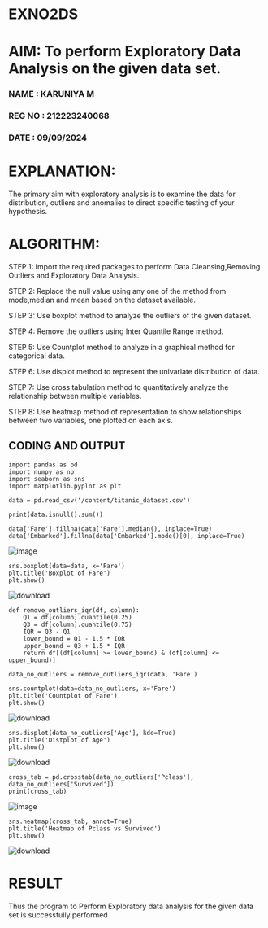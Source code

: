 # EXNO2DS
# AIM: To perform Exploratory Data Analysis on the given data set.
### NAME : KARUNIYA M
### REG NO : 212223240068
### DATE : 09/09/2024
# EXPLANATION:
  The primary aim with exploratory analysis is to examine the data for distribution, outliers and anomalies to direct specific testing of your hypothesis.
  
# ALGORITHM:
STEP 1: Import the required packages to perform Data Cleansing,Removing Outliers and Exploratory Data Analysis.

STEP 2: Replace the null value using any one of the method from mode,median and mean based on the dataset available.

STEP 3: Use boxplot method to analyze the outliers of the given dataset.

STEP 4: Remove the outliers using Inter Quantile Range method.

STEP 5: Use Countplot method to analyze in a graphical method for categorical data.

STEP 6: Use displot method to represent the univariate distribution of data.

STEP 7: Use cross tabulation method to quantitatively analyze the relationship between multiple variables.

STEP 8: Use heatmap method of representation to show relationships between two variables, one plotted on each axis.

## CODING AND OUTPUT
```
import pandas as pd
import numpy as np
import seaborn as sns
import matplotlib.pyplot as plt

data = pd.read_csv('/content/titanic_dataset.csv')

print(data.isnull().sum())

data['Fare'].fillna(data['Fare'].median(), inplace=True)
data['Embarked'].fillna(data['Embarked'].mode()[0], inplace=True)
```
![image](https://github.com/user-attachments/assets/a386e145-7fba-45eb-80a0-15cb8a048a93)

```
sns.boxplot(data=data, x='Fare')
plt.title('Boxplot of Fare')
plt.show()
```
![download](https://github.com/user-attachments/assets/fa40bc66-3f11-4643-b1f8-01fb046d6bc1)

```
def remove_outliers_iqr(df, column):
    Q1 = df[column].quantile(0.25)
    Q3 = df[column].quantile(0.75)
    IQR = Q3 - Q1
    lower_bound = Q1 - 1.5 * IQR
    upper_bound = Q3 + 1.5 * IQR
    return df[(df[column] >= lower_bound) & (df[column] <= upper_bound)]

data_no_outliers = remove_outliers_iqr(data, 'Fare')

sns.countplot(data=data_no_outliers, x='Fare')
plt.title('Countplot of Fare')
plt.show()
```
![download](https://github.com/user-attachments/assets/8aa90350-889d-4f9f-b160-c1dd3746280b)

```
sns.displot(data_no_outliers['Age'], kde=True)
plt.title('Distplot of Age')
plt.show()
```
![download](https://github.com/user-attachments/assets/251e7666-c19b-4870-90be-a79c5d76303a)

```
cross_tab = pd.crosstab(data_no_outliers['Pclass'], data_no_outliers['Survived'])
print(cross_tab)
```
![image](https://github.com/user-attachments/assets/2214d0dd-d1dd-4220-8f25-bd779e99387f)

```
sns.heatmap(cross_tab, annot=True)
plt.title('Heatmap of Pclass vs Survived')
plt.show()
```
![download](https://github.com/user-attachments/assets/b22d839f-167a-496c-b644-eddd696ab6b2)

# RESULT
Thus the program to Perform Exploratory data analysis for the given data set is successfully performed

